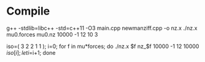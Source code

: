 # Compile
g++ -stdlib=libc++ -std=c++11 -O3 main.cpp newmanziff.cpp -o nz.x
./nz.x mu0.forces mu0.nz 10000 -1 12 10 3

iso=( 3 2 2 1 1 ); i=0; for f in mu*forces; do ./nz.x $f nz_$f 10000 -1 12 10000 ${iso[i]}; let i=$i+1; done
